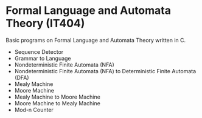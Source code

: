 # Formal Language and Automata Theory (IT404)
Basic programs on Formal Language and Automata Theory written in C.

- Sequence Detector
- Grammar to Language
- Nondeterministic Finite Automata (NFA)
- Nondeterministic Finite Automata (NFA) to Deterministic Finite Automata (DFA)
- Mealy Machine
- Moore Machine
- Mealy Machine to Moore Machine
- Moore Machine to Mealy Machine
- Mod-n Counter
